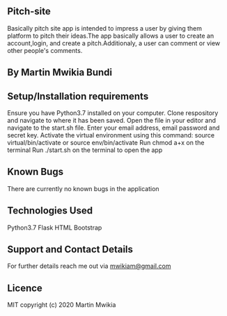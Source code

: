 ## Pitch-site
  Basically pitch site app is intended to impress a user by giving them platform to pitch their ideas.The app basically allows a user to create an account,login, and create a pitch.Additionaly, a user can comment or view other people's comments.


## By Martin Mwikia Bundi

## Setup/Installation requirements
Ensure you have Python3.7 installed on your computer.
Clone respository and navigate to where it has been saved.
Open the file in your editor and navigate to the start.sh file.
Enter your email address, email password and secret key.
Activate the virtual environment using this command: source virtual/bin/activate or source env/bin/activate
Run chmod a+x on the terminal
Run ./start.sh on the terminal to open the app

## Known Bugs
There are currently no known bugs in the application

## Technologies Used
Python3.7
Flask
HTML
Bootstrap

## Support and Contact Details
For further details reach me out via mwikiam@gmail.com

## Licence

MIT copyright (c) 2020 Martin Mwikia
